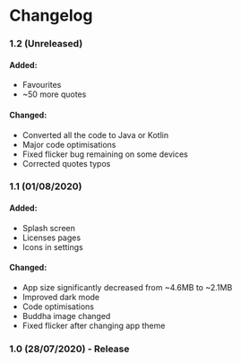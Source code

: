 # Changelog

### 1.2 (Unreleased)

#### Added:

- Favourites
- ~50 more quotes

#### Changed:

- Converted all the code to Java or Kotlin
- Major code optimisations
- Fixed flicker bug remaining on some devices
- Corrected quotes typos

### 1.1 (01/08/2020)

#### Added:

- Splash screen
- Licenses pages
- Icons in settings

#### Changed:

- App size significantly decreased from ~4.6MB to ~2.1MB
- Improved dark mode
- Code optimisations
- Buddha image changed
- Fixed flicker after changing app theme

### 1.0 (28/07/2020) - Release